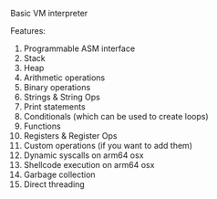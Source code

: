 Basic VM interpreter

Features:

1. Programmable ASM interface
2. Stack
3. Heap
4. Arithmetic operations
5. Binary operations
6. Strings & String Ops
7. Print statements
8. Conditionals (which can be used to create loops)
9. Functions
10. Registers & Register Ops
11. Custom operations (if you want to add them)
12. Dynamic syscalls on arm64 osx
13. Shellcode execution on arm64 osx
14. Garbage collection
15. Direct threading

